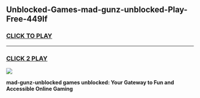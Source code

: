 
## Unblocked-Games-mad-gunz-unblocked-Play-Free-449lf
<h3>
<a href="https://premium76.site?title=mad-gunz-unblocked&ref=18A1">CLICK TO PLAY</a></h3>
<hr>

<h3>
<a href="https://premium76.site?title=mad-gunz-unblocked&ref=18A1">CLICK 2 PLAY</a>
  
</h3>

<a href="https://premium76.site?title=mad-gunz-unblocked&ref=18A1"><img src="https://clearcache.store/games.png"></a>


**mad-gunz-unblocked games unblocked: Your Gateway to Fun and Accessible Online Gaming**
